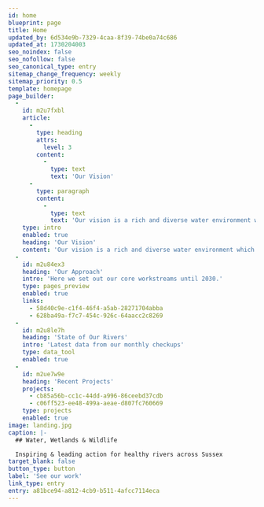 ```yaml
---
id: home
blueprint: page
title: Home
updated_by: 6d534e9b-7329-4caa-8f39-74be0a74c686
updated_at: 1730204003
seo_noindex: false
seo_nofollow: false
seo_canonical_type: entry
sitemap_change_frequency: weekly
sitemap_priority: 0.5
template: homepage
page_builder:
  -
    id: m2u7fxbl
    article:
      -
        type: heading
        attrs:
          level: 3
        content:
          -
            type: text
            text: 'Our Vision'
      -
        type: paragraph
        content:
          -
            type: text
            text: 'Our vision is a rich and diverse water environment which supports a range of wildlife and inspires individuals and communities to protect and enhance their local river systems.'
    type: intro
    enabled: true
    heading: 'Our Vision'
    content: 'Our vision is a rich and diverse water environment which supports a range of wildlife and inspires individuals and communities to protect and enhance their local river systems.'
  -
    id: m2u84ex3
    heading: 'Our Approach'
    intro: 'Here we set out our core workstreams until 2030.'
    type: pages_preview
    enabled: true
    links:
      - 58d40c9e-c1f4-46f4-a5ab-28271704abba
      - 628ba49a-f7c7-454c-926c-64aacc2c8269
  -
    id: m2u8le7h
    heading: 'State of Our Rivers'
    intro: 'Latest data from our monthly checkups'
    type: data_tool
    enabled: true
  -
    id: m2ue7w9e
    heading: 'Recent Projects'
    projects:
      - cb85a56b-cc1c-44dd-a996-86ceebd37cdb
      - c06ff523-ee48-499a-aeae-d807fc760669
    type: projects
    enabled: true
image: landing.jpg
caption: |-
  ## Water, Wetlands & Wildlife

  Inspiring & leading action for healthy rivers across Sussex
target_blank: false
button_type: button
label: 'See our work'
link_type: entry
entry: a81bce94-a812-4cb9-b511-4afcc7114eca
---
```

